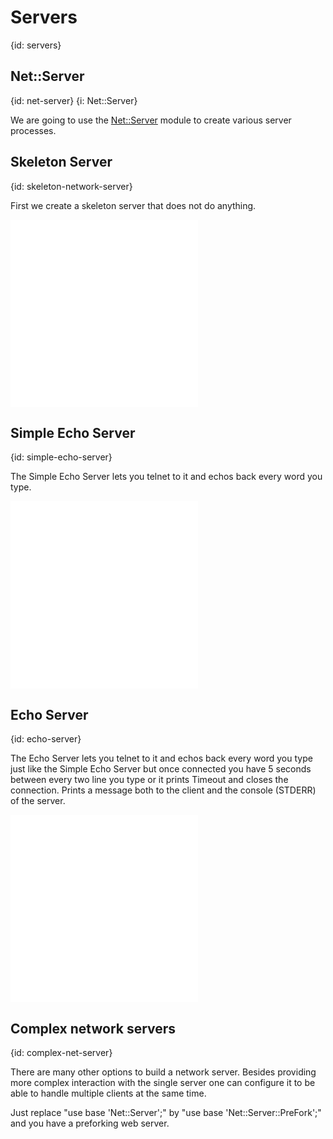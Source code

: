 # Servers
{id: servers}

## Net::Server
{id: net-server}
{i: Net::Server}


We are going to use the <a href="https://metacpan.org/pod/Net::Server">Net::Server</a> module to create various server processes.




## Skeleton Server
{id: skeleton-network-server}


First we create a skeleton server that does not do anything.


![](examples/server/skeleton_server.pl)
![](examples/server/lib/SkeletonServer.pm)


## Simple Echo Server
{id: simple-echo-server}


The Simple Echo Server lets you telnet to it and echos back every word you type.


![](examples/server/simple_echo_server.pl)
![](examples/server/lib/SimpleEchoServer.pm)


## Echo Server
{id: echo-server}


The Echo Server lets you telnet to it and echos back every word you type just
like the Simple Echo Server but once connected you have 5 seconds between
every two line you type or it prints Timeout and closes the connection.
Prints a message both to the client and the console (STDERR) of the server.


![](examples/server/echo_server.pl)
![](examples/server/lib/EchoServer.pm)


## Complex network servers
{id: complex-net-server}


There are many other options to build a network server.
Besides providing more complex interaction with the single server one can
configure it to be able to handle multiple clients at the same time.





Just replace "use base 'Net::Server';"
by "use base 'Net::Server::PreFork';" and you have a preforking 
web server.





